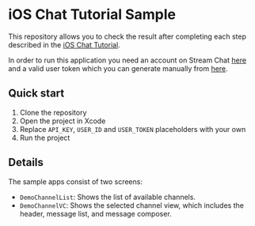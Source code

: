 # iOS Chat Tutorial Sample

This repository allows you to check the result after completing each step described in the [iOS Chat Tutorial](https://getstream.io/tutorials/ios-chat/).

In order to run this application you need an account on Stream Chat [here](https://getstream.io/chat/) and a valid user token which you can generate manually from [here](https://getstream.io/chat/docs/ios-swift/token_generator/).

## Quick start

1. Clone the repository
2. Open the project in Xcode
3. Replace `API_KEY`, `USER_ID` and `USER_TOKEN` placeholders with your own
4. Run the project

## Details

The sample apps consist of two screens:

* `DemoChannelList`: Shows the list of available channels.
* `DemoChannelVC`: Shows the selected channel view, which includes the header, message list, and message composer.
